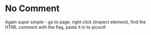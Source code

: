 # No Comment

Again super simple - go to page, right click (inspect element), find the HTML comment with the flag, paste it in to picoctf.

